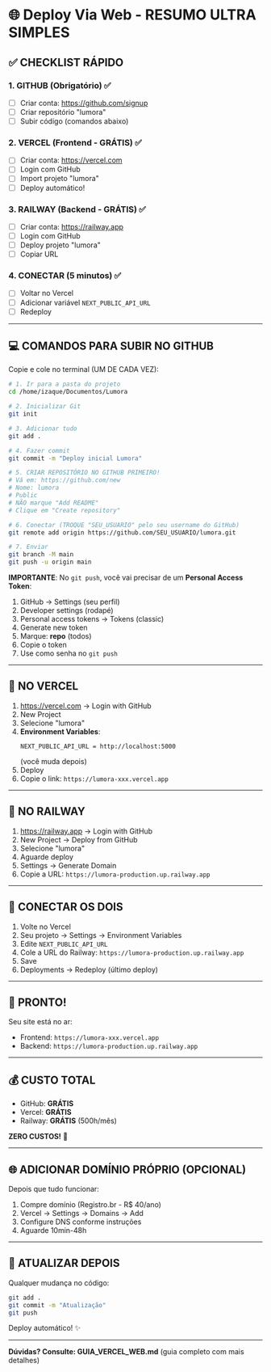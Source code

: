 # 🌐 Deploy Via Web - RESUMO ULTRA SIMPLES

## ✅ **CHECKLIST RÁPIDO**

### 1. GITHUB (Obrigatório) ✅
- [ ] Criar conta: https://github.com/signup
- [ ] Criar repositório "lumora"
- [ ] Subir código (comandos abaixo)

### 2. VERCEL (Frontend - GRÁTIS) ✅
- [ ] Criar conta: https://vercel.com
- [ ] Login com GitHub
- [ ] Import projeto "lumora"
- [ ] Deploy automático!

### 3. RAILWAY (Backend - GRÁTIS) ✅
- [ ] Criar conta: https://railway.app
- [ ] Login com GitHub
- [ ] Deploy projeto "lumora"
- [ ] Copiar URL

### 4. CONECTAR (5 minutos) ✅
- [ ] Voltar no Vercel
- [ ] Adicionar variável `NEXT_PUBLIC_API_URL`
- [ ] Redeploy

---

## 💻 **COMANDOS PARA SUBIR NO GITHUB**

Copie e cole no terminal (UM DE CADA VEZ):

```bash
# 1. Ir para a pasta do projeto
cd /home/izaque/Documentos/Lumora

# 2. Inicializar Git
git init

# 3. Adicionar tudo
git add .

# 4. Fazer commit
git commit -m "Deploy inicial Lumora"

# 5. CRIAR REPOSITÓRIO NO GITHUB PRIMEIRO!
# Vá em: https://github.com/new
# Nome: lumora
# Public
# NÃO marque "Add README"
# Clique em "Create repository"

# 6. Conectar (TROQUE "SEU_USUARIO" pelo seu username do GitHub)
git remote add origin https://github.com/SEU_USUARIO/lumora.git

# 7. Enviar
git branch -M main
git push -u origin main
```

**IMPORTANTE**: No `git push`, você vai precisar de um **Personal Access Token**:

1. GitHub → Settings (seu perfil)
2. Developer settings (rodapé)
3. Personal access tokens → Tokens (classic)
4. Generate new token
5. Marque: **repo** (todos)
6. Copie o token
7. Use como senha no `git push`

---

## 🚀 **NO VERCEL**

1. https://vercel.com → Login with GitHub
2. New Project
3. Selecione "lumora"
4. **Environment Variables**:
   ```
   NEXT_PUBLIC_API_URL = http://localhost:5000
   ```
   (você muda depois)
5. Deploy
6. Copie o link: `https://lumora-xxx.vercel.app`

---

## 🚂 **NO RAILWAY**

1. https://railway.app → Login with GitHub
2. New Project → Deploy from GitHub
3. Selecione "lumora"
4. Aguarde deploy
5. Settings → Generate Domain
6. Copie a URL: `https://lumora-production.up.railway.app`

---

## 🔗 **CONECTAR OS DOIS**

1. Volte no Vercel
2. Seu projeto → Settings → Environment Variables
3. Edite `NEXT_PUBLIC_API_URL`
4. Cole a URL do Railway: `https://lumora-production.up.railway.app`
5. Save
6. Deployments → Redeploy (último deploy)

---

## 🎉 **PRONTO!**

Seu site está no ar:
- Frontend: `https://lumora-xxx.vercel.app`
- Backend: `https://lumora-production.up.railway.app`

---

## 💰 **CUSTO TOTAL**

- GitHub: **GRÁTIS**
- Vercel: **GRÁTIS**
- Railway: **GRÁTIS** (500h/mês)

**ZERO CUSTOS!** 🎉

---

## 🌐 **ADICIONAR DOMÍNIO PRÓPRIO (OPCIONAL)**

Depois que tudo funcionar:

1. Compre domínio (Registro.br - R$ 40/ano)
2. Vercel → Settings → Domains → Add
3. Configure DNS conforme instruções
4. Aguarde 10min-48h

---

## 🔄 **ATUALIZAR DEPOIS**

Qualquer mudança no código:

```bash
git add .
git commit -m "Atualização"
git push
```

Deploy automático! ✨

---

**Dúvidas? Consulte: GUIA_VERCEL_WEB.md** (guia completo com mais detalhes)
